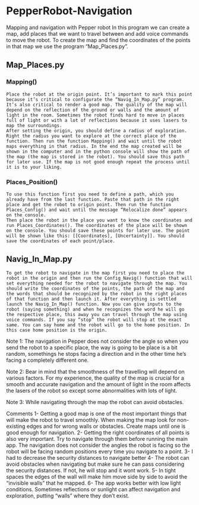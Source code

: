 # PepperRobot-Navigation
Mapping and navigation with Pepper robot
In this program we can create a map, add places that we want to travel between and add voice commands to move the robot. To create the map and find the coordinates of the points in that map we use the program “Map_Places.py”.

## Map_Places.py
### Mapping()
	Place the robot at the origin point. It’s important to mark this point because it’s critical to configurate the “Navig_In_Map.py” program. It’s also critical to render a good map. The quality of the map will depend on the reflection of the ground or walls and the amount of light in the room. Sometimes the robot finds hard to move in places full of light or with a lot of reflections because it uses lasers to map the surroundings.
	After setting the origin, you should define a radius of exploration. Right the radius you want to explore at the correct place of the function. Then run the function Mapping() and wait until the robot maps everything in that radius. In the end the map created will be shown in the computer and in the python console will show the path of the map (the map is stored in the robot). You should save this path for later use. If the map is not good enough repeat the process until it is to your liking. 

### **Places_Position()**
	To use this function first you need to define a path, which you already have from the last function. Paste that path in the right place and get the robot to origin point. Then run the function Places_Config() and wait until the message “Relocalize done” appears on the console. 
	Then place the robot in the place you want to know the coordinates and run Places_Coordinates(). The coordinates of the place will be shown on the console. You should save these points for later use. The point will be shown like this: [[Coordinates], [Uncertainty]]. You should save the coordinates of each point/place.


## Navig_In_Map.py
	
	To get the robot to navigate in the map first you need to place the robot in the origin and then run the Config_Navig() function that will set everything needed for the robot to navigate through the map. You should write the coordinates of the points, the path of the map and the words that should be recognized by the robot in the right places of that function and then launch it. After everything is settled launch the Navig_In_Map() function. Now you can give inputs to the robot (saying something) and when he recognizes the word he will go the respective place, this away you can travel through the map using voice commands. If you say “stop” the robot will stop at the exact same. You can say home and the robot will go to the home position. In this case home position is the origin.

Note 1:  The navigation in Pepper does not consider the angle so when you send the robot to a specific place, the way is going to be place is a bit random, somethings he stops facing a direction and in the other time he’s facing a completely different one. 

Note 2: Bear in mind that the smoothness of the travelling will depend on various factors. For my experience, the quality of the map is crucial for a smooth and accurate navigation and the amount of light in the room affects the lasers of the robot so except some abnormalities with lots of light. 

Note 3: While navigating through the map the robot can avoid obstacles.  

Comments
1-	Getting a good map is one of the most important things that will make the robot to travel smoothly. When making the map look for non-existing edges and for wrong walls or obstacles. Create maps until one is good enough for navigation.
2-	Getting the right coordinates of all points is also very important. Try to navigate through them before running the main app. The navigation does not consider the angles the robot is facing so the robot will be facing random positions every time you navigate to a point.
3-	I had to decrease the security distances to navigate better 
4-	The robot can avoid obstacles when navigating but make sure he can pass considering the security distances. If not, he will stop and it wont work. 
5-	In tight spaces the edges of the wall will make him move side by side to avoid the “invisible walls” that he mapped. 
6-	The app works better with low light conditions. Sometimes reflections or sunlight can affect navigation and exploration, putting “walls” where they don’t exist.
